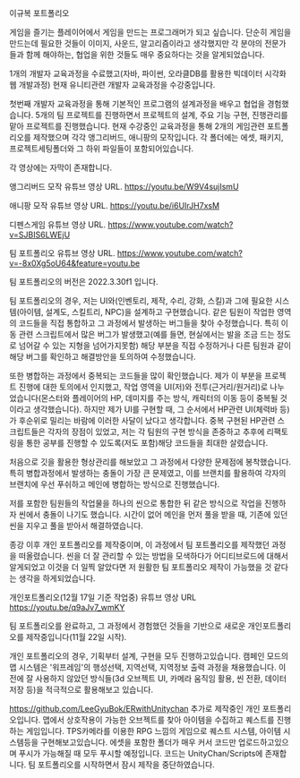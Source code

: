 이규복 포트폴리오

게임을 즐기는 플레이어에서 게임을 만드는 프로그래머가 되고 싶습니다.
단순히 게임을 만드는데 필요한 것들이 이미지, 사운드, 알고리즘이라고 생각했지만
각 분야의 전문가들과 함께 해야하는, 협업을 위한 것들도 매우 중요하다는 것을 알게되었습니다.

1개의 개발자 교육과정을 수료했고(자바, 파이썬, 오라클DB를 활용한 빅데이터 시각화 웹 개발과정) 현재 유니티관련 개발자 교육과정을 수강중입니다.

첫번째 개발자 교육과정을 통해 기본적인 프로그램의 설계과정을 배우고 협업을 경험했습니다. 5개의 팀 프로젝트를 진행하면서 프로젝트의 설계, 주요 기능 구현, 진행관리를 맡아 프로젝트를 진행했습니다.
현재 수강중인 교육과정을 통해 2개의 게임관련 포트폴리오를 제작했으며 각각 앵그리버드, 애니팡의 모작입니다. 각 폴더에는 에셋, 패키지, 프로젝트세팅폴더와 그 하위 파일들이 포함되어있습니다.


각 영상에는 자막이 존재합니다.

앵그리버드 모작 유튜브 영상 URL. 
https://youtu.be/W9V4sujIsmU

애니팡 모작 유튜브 영상 URL.
https://youtu.be/i6UIrJH7xsM

디펜스게임 유튜브 영상 URL.
https://www.youtube.com/watch?v=SJBIS6LWEjU

팀 포트폴리오 유튜브 영상 URL.
https://www.youtube.com/watch?v=-8x0Xg5oU64&feature=youtu.be

팀 포트폴리오의 버전은 2022.3.30f1 입니다.

팀 포트폴리오의 경우, 저는 UI와(인벤토리, 제작, 수리, 강화, 스킬)과 그에 필요한 시스템(아이템, 설계도, 스킬트리, NPC)을 설계하고 구현했습니다.
같은 팀원이 작업한 영역의 코드들을 직접 통합하고 그 과정에서 발생하는 버그들을 찾아 수정했습니다. 
특히 이동 관련 스크립트에서 많은 버그가 발생했고(예를 들면, 현실에서는 발을 조금 드는 정도로 넘어갈 수 있는 지형을 넘어가지못함) 해당 부분을 직접 수정하거나
다른 팀원과 같이 해당 버그를 확인하고 해결방안을 토의하여 수정했습니다.

또한 병합하는 과정에서 중복되는 코드들을 많이 확인했습니다. 제가 이 부분을 프로젝트 진행에 대한 토의에서 인지했고,
작업 영역을 UI(저)와 전투(근거리/원거리)로 나누었습니다(몬스터와 플레이어의 HP, 데미지를 주는 방식, 캐릭터의 이동 등이 중복될 것이라고 생각했습니다).
하지만 제가 UI를 구현할 때, 그 순서에서 HP관련 UI(체력바 등)가 후순위로 밀리는 바람에 이러한 사달이 났다고 생각합니다. 
중복 구현된 HP관련 스크립트들은 각자의 장점이 있었고, 저는 각 팀원의 구현 방식을 존중하고 추후에 리팩토링을 통한 공부를 진행할 수 있도록(저도 포함)해당 코드들을 최대한 살렸습니다.

처음으로 깃을 활용한 형상관리를 해보았고 그 과정에서 다양한 문제점에 봉착했습니다.
특히 병합과정에서 발생하는 충돌이 가장 큰 문제였고, 이를 브랜치를 활용하여 각자의 브랜치에 우선 푸쉬하고 메인에 병합하는 방식으로 진행했습니다.

저를 포함한 팀원들의 작업물을 하나의 씬으로 통합한 뒤 같은 방식으로 작업을 진행하자 씬에서 충돌이 나기도 했습니다. 
시간이 없어 메인을 먼저 풀을 받을 때, 기존에 있던 씬을 지우고 풀을 받아서 해결하였습니다.

종강 이후 개인 포트폴리오를 제작중이며, 이 과정에서 팀 포트폴리오를 제작했던 과정을 떠올렸습니다.
씬을 더 잘 관리할 수 있는 방법을 모색하다가 어디티브로드에 대해서 알게되었고 이것을 더 일찍 알았다면 저 원활한 팀 포트폴리오 제작이 가능했을 것 같다는 생각을 하게되었습니다.

개인포트폴리오(12월 17일 기준 작업중) 유튜브 영상 URL
https://youtu.be/q9aJv7_wmKY

팀 포트폴리오를 완료하고, 그 과정에서 경험했던 것들을 기반으로 새로운 개인포트폴리오를 제작중입니다(11월 22일 시작).

개인 포트폴리오의 경우, 기획부터 설계, 구현을 모두 진행하고있습니다.
캠페인 모드의 맵 시스템은 '워프레임'의 행성선택, 지역선택, 지역정보 출력 과정을 채용했습니다.
이 전에 잘 사용하지 않았던 방식들(3d 오브젝트 UI, 카메라 움직임 활용, 씬 전환, 데이터 저장 등)을 적극적으로 활용해보고 있습니다.


https://github.com/LeeGyuBok/ERwithUnitychan
추가로 제작중인 개인 포트폴리오입니다. 맵에서 상호작용이 가능한 오브젝트를 찾아 아이템을 수집하고 퀘스트를 진행하는 게임입니다.
TPS카메라를 이용한 RPG 느낌의 게임으로 퀘스트 시스템, 아이템 시스템등을 구현해보고있습니다.
에셋을 포함한 폴더가 매우 커서 코드만 업로드하고있으며 푸시가 가능해질 때 모두 푸시할 예정입니다. 코드는 UnityChan/Scripts에 존재합니다.
팀 포트폴리오를 시작하면서 잠시 제작을 중단하였습니다.
